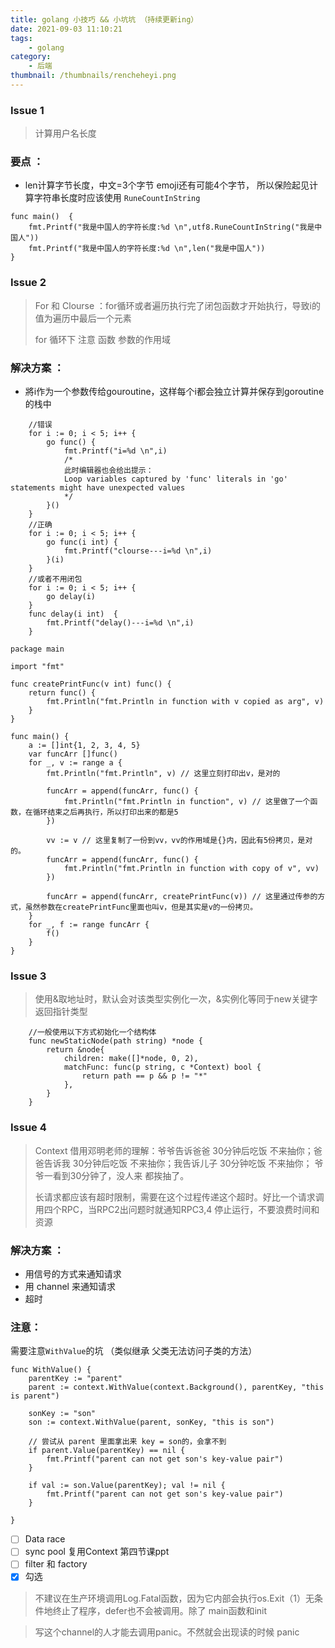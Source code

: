 ```yaml
---
title: golang 小技巧 && 小坑坑 （持续更新ing）
date: 2021-09-03 11:10:21
tags: 
    - golang   
category:
    - 后端
thumbnail: /thumbnails/rencheheyi.png
---
```

### Issue 1
> 计算用户名长度
### 要点 ：
- len计算字节长度，中文=3个字节 emoji还有可能4个字节，
所以保险起见计算字符串长度时应该使用 `RuneCountInString`
```golang
func main()  {
    fmt.Printf("我是中国人的字符长度:%d \n",utf8.RuneCountInString("我是中国人"))
    fmt.Printf("我是中国人的字符长度:%d \n",len("我是中国人"))
}
```
### Issue 2
> For 和 Clourse ：for循环或者遍历执行完了闭包函数才开始执行，导致i的值为遍历中最后一个元素
>
> for 循环下 注意 函数 参数的作用域
 <!-- more -->
### 解决方案 ：
- 將i作为一个参数传给gouroutine，这样每个i都会独立计算并保存到goroutine的栈中
```golang
    //错误
    for i := 0; i < 5; i++ {
        go func() {
            fmt.Printf("i=%d \n",i)
            /*
            此时编辑器也会给出提示：
            Loop variables captured by 'func' literals in 'go' statements might have unexpected values
            */
        }()
    }
    //正确
    for i := 0; i < 5; i++ {
        go func(i int) {
            fmt.Printf("clourse---i=%d \n",i)
        }(i)
    }
    //或者不用闭包
    for i := 0; i < 5; i++ {
        go delay(i)
    }
    func delay(i int)  {
        fmt.Printf("delay()---i=%d \n",i)
    }
```
```golang
package main

import "fmt"

func createPrintFunc(v int) func() {
	return func() {
		fmt.Println("fmt.Println in function with v copied as arg", v)
	}
}

func main() {
	a := []int{1, 2, 3, 4, 5}
	var funcArr []func()
	for _, v := range a {
		fmt.Println("fmt.Println", v) // 这里立刻打印出v，是对的

		funcArr = append(funcArr, func() {
			fmt.Println("fmt.Println in function", v) // 这里做了一个函数，在循环结束之后再执行，所以打印出来的都是5
		})

		vv := v // 这里复制了一份到vv，vv的作用域是{}内，因此有5份拷贝，是对的。
		funcArr = append(funcArr, func() {
			fmt.Println("fmt.Println in function with copy of v", vv)
		})

		funcArr = append(funcArr, createPrintFunc(v)) // 这里通过传参的方式，虽然参数在createPrintFunc里面也叫v，但是其实是v的一份拷贝。
	}
	for _, f := range funcArr {
		f()
	}
}
```
### Issue 3
> 使用&取地址时，默认会对该类型实例化一次，&实例化等同于new关键字返回指针类型
```golang
    //一般使用以下方式初始化一个结构体
    func newStaticNode(path string) *node {
    	return &node{
    		children: make([]*node, 0, 2),
    		matchFunc: func(p string, c *Context) bool {
    			return path == p && p != "*"
    		},
    	}
    }
```
### Issue 4
> Context 借用邓明老师的理解：爷爷告诉爸爸 30分钟后吃饭 不来抽你；爸爸告诉我 30分钟后吃饭 不来抽你；我告诉儿子 30分钟吃饭 不来抽你；
>爷爷一看到30分钟了，没人来 都挨抽了。
>
>长请求都应该有超时限制，需要在这个过程传递这个超时。好比一个请求调用四个RPC，当RPC2出问题时就通知RPC3,4 停止运行，不要浪费时间和资源
### 解决方案 ：
- 用信号的方式来通知请求
- 用 channel 来通知请求
- 超时
### 注意： 
需要注意```WithValue```的坑 （类似继承 父类无法访问子类的方法）

```golang
func WithValue() {
    parentKey := "parent"
    parent := context.WithValue(context.Background(), parentKey, "this is parent")
    
    sonKey := "son"
    son := context.WithValue(parent, sonKey, "this is son")
    
    // 尝试从 parent 里面拿出来 key = son的，会拿不到
    if parent.Value(parentKey) == nil {
        fmt.Printf("parent can not get son's key-value pair")
    }
    
    if val := son.Value(parentKey); val != nil {
        fmt.Printf("parent can not get son's key-value pair")
    }
    
}

```

- [ ] Data race
- [ ] sync pool 复用Context 第四节课ppt
- [ ] filter 和 factory
- [x] 勾选

> 不建议在生产环境调用Log.Fatal函数，因为它内部会执行os.Exit（1）无条件地终止了程序，defer也不会被调用。除了 main函数和init

> 写这个channel的人才能去调用panic。不然就会出现读的时候 panic